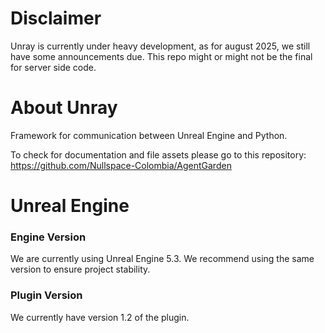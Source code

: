 # Disclaimer
Unray is currently under heavy development, as for august 2025, we still have some announcements due. This repo might or might not be the final for server side code.

# About Unray

Framework for communication between Unreal Engine and Python.

To check for documentation and file assets please go to this repository: https://github.com/Nullspace-Colombia/AgentGarden 

# Unreal Engine

### Engine Version

We are currently using Unreal Engine 5.3. We recommend using the same version to ensure project stability.

### Plugin Version

We currently have version 1.2 of the plugin.



